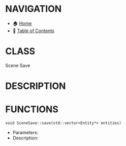# NAVIGATION
- 🏠 [Home](../../../readme.md)
- 📖 [Table of Contents](../docs_Chapter_0.00_Table_of_Contents/doc_Chapter_0.00_Table_of_Contents.md)

# CLASS
Scene Save

# DESCRIPTION

# FUNCTIONS
`void SceneSave::save(std::vector<Entity*> entities)`
- Parameters:
- Description: 
